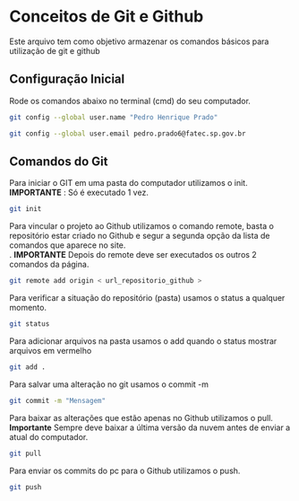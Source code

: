 # Conceitos de Git e Github
Este arquivo tem como objetivo armazenar os comandos básicos
para utilização de git e github

## Configuração Inicial
Rode os comandos abaixo no terminal (cmd) do seu computador.
```bash
git config --global user.name "Pedro Henrique Prado"

git config --global user.email pedro.prado6@fatec.sp.gov.br
```

## Comandos do Git
Para iniciar o GIT em uma pasta do computador utilizamos o init.
**IMPORTANTE** : Só é executado 1 vez.
```bash
git init
```

Para vincular o projeto ao Github utilizamos o comando remote, basta o repositório estar criado no Github e segur a segunda 
opção da lista de comandos que aparece no site.<br>.
**IMPORTANTE** Depois do remote deve ser executados os outros 2 comandos da página.
```bash
git remote add origin < url_repositorio_github >
```


Para verificar a situação do repositório (pasta)
usamos o status a qualquer momento.
```bash
git status
```

Para adicionar arquivos na pasta 
usamos o add quando o status mostrar arquivos em vermelho 
```bash
git add .
```

Para salvar uma alteração no git
usamos o commit -m
```bash
git commit -m "Mensagem"
```

Para baixar as alterações que estão apenas no Github utilizamos o pull. <br>
**Importante** Sempre deve baixar a última versão da nuvem antes de enviar a atual do computador.
```bash
git pull
```


Para enviar os commits do pc para o Github utilizamos o push.
```bash
git push
```


